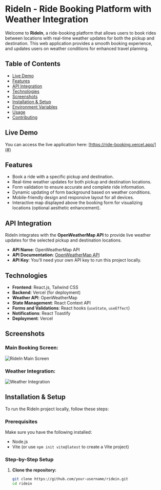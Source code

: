 # RideIn - Ride Booking Platform with Weather Integration

Welcome to **RideIn**, a ride-booking platform that allows users to book rides between locations with real-time weather updates for both the pickup and destination. This web application provides a smooth booking experience, and updates users on weather conditions for enhanced travel planning.

## Table of Contents

- [Live Demo](#live-demo)
- [Features](#features)
- [API Integration](#api-integration)
- [Technologies](#technologies)
- [Screenshots](#screenshots)
- [Installation & Setup](#installation--setup)
- [Environment Variables](#environment-variables)
- [Usage](#usage)
- [Contributing](#contributing)


## Live Demo

You can access the live application here: [https://ride-booking.vercel.app/](#)

## Features

- Book a ride with a specific pickup and destination.
- Real-time weather updates for both pickup and destination locations.
- Form validation to ensure accurate and complete ride information.
- Dynamic updating of form background based on weather conditions.
- Mobile-friendly design and responsive layout for all devices.
- Interactive map displayed above the booking form for visualizing locations (optional aesthetic enhancement).

## API Integration

RideIn integrates with the **OpenWeatherMap API** to provide live weather updates for the selected pickup and destination locations.

- **API Name**: OpenWeatherMap API
- **API Documentation**: [OpenWeatherMap API](https://openweathermap.org/api)
- **API Key**: You'll need your own API key to run this project locally.

## Technologies

- **Frontend**: React.js, Tailwind CSS
- **Backend**: Vercel (for deployment)
- **Weather API**: OpenWeatherMap
- **State Management**: React Context API
- **Forms and Validations**: React hooks (`useState`, `useEffect`)
- **Notifications**: React Toastify
- **Deployment**: Vercel

## Screenshots

### Main Booking Screen:
![RideIn Main Screen](#)

### Weather Integration:
![Weather Integration](#)

## Installation & Setup

To run the RideIn project locally, follow these steps:

### Prerequisites

Make sure you have the following installed:
- Node.js
- Vite (or use `npm init vite@latest` to create a Vite project)

### Step-by-Step Setup

1. **Clone the repository:**

   ```bash
   git clone https://github.com/your-username/ridein.git
   cd ridein

